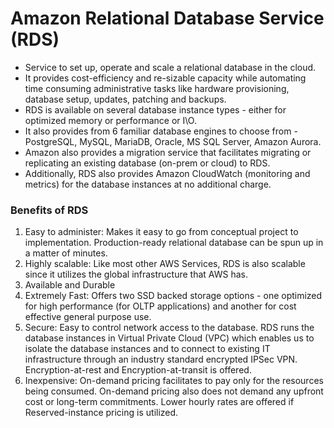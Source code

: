 # Amazon Relational Database Service (RDS)

* Service to set up, operate and scale a relational database in the cloud.
* It provides cost-efficiency and re-sizable capacity while automating time consuming administrative tasks like hardware provisioning, database setup, updates, patching and backups. 
* RDS is available on several database instance types - either for optimized memory or performance or I\O. 
* It also provides from 6 familiar database engines to choose from - PostgreSQL, MySQL, MariaDB, Oracle, MS SQL Server, Amazon Aurora. 
* Amazon also provides a migration service that facilitates migrating or replicating an existing database (on-prem or cloud) to RDS. 
* Additionally, RDS also provides Amazon CloudWatch (monitoring and metrics) for the database instances at no additional charge. 

### Benefits of RDS
1. Easy to administer: Makes it easy to go from conceptual project to implementation. Production-ready relational database can be spun up in a matter of minutes. 
2. Highly scalable: Like most other AWS Services, RDS is also scalable since it utilizes the global infrastructure that AWS has.
3. Available and Durable
4. Extremely Fast: Offers two SSD backed storage options - one optimized for high performance (for OLTP applications) and another for cost effective general purpose use. 
5. Secure: Easy to control network access to the database. RDS runs the database instances in Virtual Private Cloud (VPC) which enables us to isolate the database instances and to connect to existing IT infrastructure through an industry standard encrypted IPSec VPN. Encryption-at-rest and Encryption-at-transit is offered.  
6. Inexpensive: On-demand pricing facilitates to pay only for the resources being consumed. On-demand pricing also does not demand any upfront cost or long-term commitments. Lower hourly rates are offered if Reserved-instance pricing is utilized. 

